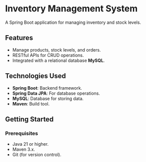 # Inventory Management System

A Spring Boot application for managing inventory and stock levels.

## Features

- Manage products, stock levels, and orders.
- RESTful APIs for CRUD operations.
- Integrated with a relational database **MySQL**.

## Technologies Used

- **Spring Boot**: Backend framework.
- **Spring Data JPA**: For database operations.
- **MySQL**: Database for storing data.
- **Maven**: Build tool.

## Getting Started

### Prerequisites

- Java 21 or higher.
- Maven 3.x.
- Git (for version control).
